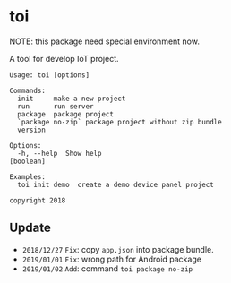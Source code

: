 # toi

NOTE: this package need special environment now.

A tool for develop IoT project.

```
Usage: toi [options]

Commands:
  init     make a new project
  run      run server
  package  package project
  `package no-zip` package project without zip bundle
  version

Options:
  -h, --help  Show help                                                [boolean]

Examples:
  toi init demo  create a demo device panel project

copyright 2018
```

## Update

* `2018/12/27` `Fix`: copy `app.json` into package bundle.
* `2019/01/01` `Fix`: wrong path for Android package
* `2019/01/02` `Add`: command `toi package no-zip`
